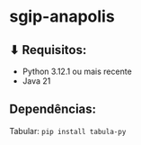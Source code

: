 # sgip-anapolis

## ⬇ Requisitos:
- Python 3.12.1 ou mais recente
- Java 21

## Dependências:
Tabular: `pip install tabula-py`